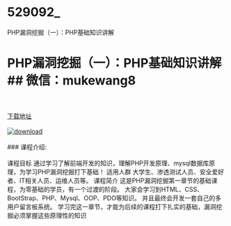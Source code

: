 # 529092_
PHP漏洞挖掘（一）：PHP基础知识讲解
# PHP漏洞挖掘（一）：PHP基础知识讲解## 微信：mukewang8
<br/></br>[下载地址](http://www.36tz.cn/article/529092 "下载地址")
<br/></br>[![download](http://36tz.cn/muke_img/2019_12_356-300x180.jpg "下载地址")](http://www.36tz.cn/article/529092 "下载地址")
<br/></br>### 课程介绍:<br/></br>课程目标
通过学习了解前端开发的知识，理解PHP开发原理、mysql数据库原理，为学习PHP漏洞挖掘打下基础！
适用人群
大学生、渗透测试人员、安全爱好者、IT相关人员、运维人员等。
课程简介
这是PHP漏洞挖掘第一章节的基础课程，为零基础的学员，有一个过渡的阶段。
大家会学习到HTML、CSS、BootStrap、PHP、Mysql、OOP、PDO等知识。
并且最终会开发一套自己的多用户留言板系统。
学习完这一章节，才能为后续的课程打下扎实的基础，漏洞挖掘必须掌握这些原理性的知识


